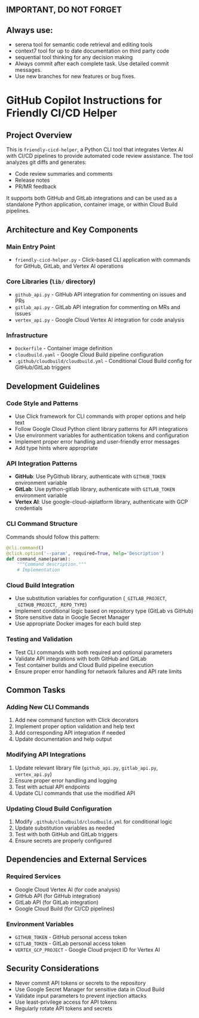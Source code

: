 ## IMPORTANT, DO NOT FORGET
## Always use:
- serena tool for semantic code retrieval and editing tools
- context7 tool for up to date documentation on third party code
- sequential tool thinking for any decision making
- Always commit after each complete task. Use detailed commit messages. 
- Use new branches for new features or bug fixes.

# GitHub Copilot Instructions for Friendly CI/CD Helper

## Project Overview

This is `friendly-cicd-helper`, a Python CLI tool that integrates Vertex AI with CI/CD pipelines to provide automated code review assistance. The tool analyzes git diffs and generates:

- Code review summaries and comments
- Release notes
- PR/MR feedback

It supports both GitHub and GitLab integrations and can be used as a standalone Python application, container image, or within Cloud Build pipelines.

## Architecture and Key Components

### Main Entry Point
- `friendly-cicd-helper.py` - Click-based CLI application with commands for GitHub, GitLab, and Vertex AI operations

### Core Libraries (`lib/` directory)
- `github_api.py` - GitHub API integration for commenting on issues and PRs
- `gitlab_api.py` - GitLab API integration for commenting on MRs and issues  
- `vertex_api.py` - Google Cloud Vertex AI integration for code analysis

### Infrastructure
- `Dockerfile` - Container image definition
- `cloudbuild.yaml` - Google Cloud Build pipeline configuration
- `.github/cloudbuild/cloudbuild.yml` - Conditional Cloud Build config for GitHub/GitLab triggers

## Development Guidelines

### Code Style and Patterns
- Use Click framework for CLI commands with proper options and help text
- Follow Google Cloud Python client library patterns for API integrations
- Use environment variables for authentication tokens and configuration
- Implement proper error handling and user-friendly error messages
- Add type hints where appropriate

### API Integration Patterns
- **GitHub**: Use PyGithub library, authenticate with `GITHUB_TOKEN` environment variable
- **GitLab**: Use python-gitlab library, authenticate with `GITLAB_TOKEN` environment variable  
- **Vertex AI**: Use google-cloud-aiplatform library, authenticate with GCP credentials

### CLI Command Structure
Commands should follow this pattern:
```python
@cli.command()
@click.option('--param', required=True, help='Description')
def command_name(param):
    """Command description."""
    # Implementation
```

### Cloud Build Integration
- Use substitution variables for configuration (`_GITLAB_PROJECT`, `_GITHUB_PROJECT`, `_REPO_TYPE`)
- Implement conditional logic based on repository type (GitLab vs GitHub)
- Store sensitive data in Google Secret Manager
- Use appropriate Docker images for each build step

### Testing and Validation
- Test CLI commands with both required and optional parameters
- Validate API integrations with both GitHub and GitLab
- Test container builds and Cloud Build pipeline execution
- Ensure proper error handling for network failures and API rate limits

## Common Tasks

### Adding New CLI Commands
1. Add new command function with Click decorators
2. Implement proper option validation and help text
3. Add corresponding API integration if needed
4. Update documentation and help output

### Modifying API Integrations
1. Update relevant library file (`github_api.py`, `gitlab_api.py`, `vertex_api.py`)
2. Ensure proper error handling and logging
3. Test with actual API endpoints
4. Update CLI commands that use the modified API

### Updating Cloud Build Configuration
1. Modify `.github/cloudbuild/cloudbuild.yml` for conditional logic
2. Update substitution variables as needed
3. Test with both GitHub and GitLab triggers
4. Ensure secrets are properly configured

## Dependencies and External Services

### Required Services
- Google Cloud Vertex AI (for code analysis)
- GitHub API (for GitHub integration)
- GitLab API (for GitLab integration)
- Google Cloud Build (for CI/CD pipelines)

### Environment Variables
- `GITHUB_TOKEN` - GitHub personal access token
- `GITLAB_TOKEN` - GitLab personal access token  
- `VERTEX_GCP_PROJECT` - Google Cloud project ID for Vertex AI

## Security Considerations

- Never commit API tokens or secrets to the repository
- Use Google Secret Manager for sensitive data in Cloud Build
- Validate input parameters to prevent injection attacks
- Use least-privilege access for API tokens
- Regularly rotate API tokens and secrets

